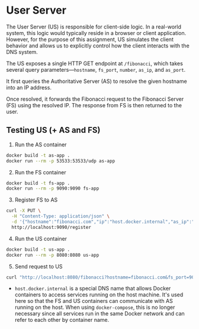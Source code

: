 # User Server

The User Server (US) is responsible for client-side logic. In a real-world system, this logic would typically reside in a browser or client application. However, for the purpose of this assignment, US simulates the client behavior and allows us to explicitly control how the client interacts with the DNS system.

The US exposes a single HTTP GET endpoint at `/fibonacci`, which takes several query parameters—`hostname`, `fs_port`, `number`, `as_ip`, and `as_port`. 

It first queries the Authoritative Server (AS) to resolve the given hostname into an IP address. 

Once resolved, it forwards the Fibonacci request to the Fibonacci Server (FS) using the resolved IP. The response from FS is then returned to the user.

## Testing US (+ AS and FS)

1. Run the AS container
```bash
docker build -t as-app .
docker run --rm -p 53533:53533/udp as-app
```

2. Run the FS container
```bash
docker build -t fs-app .
docker run --rm -p 9090:9090 fs-app
```

3. Register FS to AS
```bash
curl -X PUT \
  -H "Content-Type: application/json" \
  -d '{"hostname":"fibonacci.com","ip":"host.docker.internal","as_ip":"host.docker.internal","as_port":"53533"}' \
  http://localhost:9090/register
```

4. Run the US container
```bash
docker build -t us-app .
docker run --rm -p 8080:8080 us-app
```

5. Send request to US
```bash
curl "http://localhost:8080/fibonacci?hostname=fibonacci.com&fs_port=9090&number=7&as_ip=host.docker.internal&as_port=53533"
```

* `host.docker.internal` is a special DNS name that allows Docker containers to access services running on the host machine. It's used here so that the FS and US containers can communicate with AS running on the host. When using `docker-compose`, this is no longer necessary since all services run in the same Docker network and can refer to each other by container name.